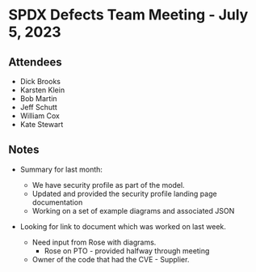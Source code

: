 # SPDX Defects Team Meeting - July 5, 2023

## Attendees
* Dick Brooks
* Karsten Klein
* Bob Martin
* Jeff Schutt
* William Cox
* Kate Stewart

## Notes
* Summary for last month:
  * We have security profile as part of the model.
  * Updated and provided the security profile landing page documentation
  * Working on a set of example diagrams and associated JSON
    
* Looking for link to document which was worked on last week. 
  * Need input from Rose with diagrams.
    * Rose on PTO - provided halfway through meeting
  * Owner of the code that had the CVE - Supplier. 


